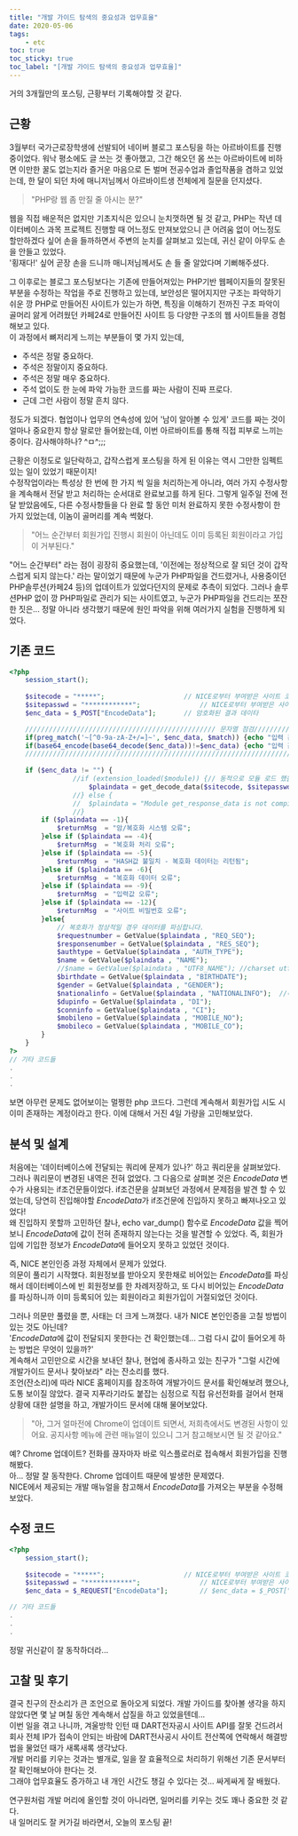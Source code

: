 ```yaml
---
title: "개발 가이드 탐색의 중요성과 업무효율"
date: 2020-05-06
tags:
    - etc
toc: true
toc_sticky: true
toc_label: "[개발 가이드 탐색의 중요성과 업무효율]"
---
```

거의 3개월만의 포스팅, 근황부터 기록해야할 것 같다.  
## 근황
3월부터 국가근로장학생에 선발되어 네이버 블로그 포스팅을 하는 아르바이트를 진행 중이었다.
워낙 평소에도 글 쓰는 것 좋아했고, 그간 해오던 몸 쓰는 아르바이트에 비하면 이만한 꿀도 없는지라 
즐거운 마음으로 돈 벌며 전공수업과 졸업작품을 겸하고 있었는데, 한 달이 되던 차에 매니저님께서 아르바이트생 전체에게 질문을 던지셨다.

> "PHP랑 웹 좀 만질 줄 아시는 분?"

웹을 직접 배운적은 없지만 기초지식은 있으니 눈치껏하면 될 것 같고,
PHP는 작년 데이터베이스 과목 프로젝트 진행할 때 어느정도 만져보았으니 
큰 어려움 없이 어느정도 할만하겠다 싶어 손을 들까하면서 주변의 눈치를 살펴보고 있는데, 
귀신 같이 아무도 손을 안들고 있었다.  
'횡재다!' 싶어 곧장 손을 드니까 매니저님께서도 손 들 줄 알았다며 기뻐해주셨다.  
  
그 이후로는 블로그 포스팅보다는 기존에 만들어져있는 PHP기반 웹페이지들의 잘못된 부분을 수정하는 작업을 주로 진행하고 있는데, 
보안성은 떨어지지만 구조는 파악하기 쉬운 깡 PHP로 만들어진 사이트가 있는가 하면, 
특징을 이해하기 전까진 구조 파악이 골머리 앓게 어려웠던 카페24로 만들어진 사이트 등 
다양한 구조의 웹 사이트들을 경험해보고 있다.  
이 과정에서 뼈저리게 느끼는 부분들이 몇 가지 있는데,

- 주석은 정말 중요하다.
- 주석은 정말이지 중요하다.
- 주석은 정말 매우 중요하다.
- 주석 없이도 한 눈에 파악 가능한 코드를 짜는 사람이 진짜 프로다.
- 근데 그런 사람이 정말 흔치 않다.
  
정도가 되겠다. 협업이나 업무의 연속성에 있어 '남이 알아볼 수 있게' 코드를 짜는 것이 얼마나 중요한지 
항상 말로만 들어왔는데, 이번 아르바이트를 통해 직접 피부로 느끼는 중이다. 감사해야하나? ^ㅁ^;;;  
  
근황은 이정도로 일단락하고, 갑작스럽게 포스팅을 하게 된 이유는 역시 그만한 임펙트 있는 일이 있었기 때문이지!  
수정작업이라는 특성상 한 번에 한 가지 씩 일을 처리하는게 아니라, 여러 가지 수정사항을 계속해서 전달 받고 
처리하는 순서대로 완료보고를 하게 된다. 그렇게 일주일 전에 전달 받았음에도, 다른 수정사항들을 다 완료 할 동안 
미처 완료하지 못한 수정사항이 한 가지 있었는데, 이놈이 골머리를 계속 썩혔다.

> "어느 순간부터 회원가입 진행시 회원이 아닌데도 이미 등록된 회원이라고 가입이 거부된다."

"어느 순간부터" 라는 점이 굉장히 중요했는데, '이전에는 정상적으로 잘 되던 것이 갑작스럽게 되지 않는다.' 라는
말이었기 때문에 누군가 PHP파일을 건드렸거나, 사용중이던 PHP솔루션(카페24 등)의 업데이트가 있었다던지의 문제로 추측이 되었다. 
그러나 솔루션PHP 없이 깡 PHP파일로 관리가 되는 사이트였고, 누군가 PHP파일을 건드리는 쪼잔한 짓은... 정말 아니라 생각했기 때문에 
원인 파악을 위해 여러가지 실험을 진행하게 되었다.

## 기존 코드
``` php
<?php
    session_start();
	
    $sitecode = "*****";					// NICE로부터 부여받은 사이트 코드
    $sitepasswd = "************";				// NICE로부터 부여받은 사이트 패스워드
    $enc_data = $_POST["EncodeData"];		// 암호화된 결과 데이타

	//////////////////////////////////////////////// 문자열 점검///////////////////////////////////////////////
    if(preg_match('~[^0-9a-zA-Z+/=]~', $enc_data, $match)) {echo "입력 값 확인이 필요합니다 : ".$match[0]; exit;} // 문자열 점검 추가. 
    if(base64_encode(base64_decode($enc_data))!=$enc_data) {echo "입력 값 확인이 필요합니다"; exit;}
	///////////////////////////////////////////////////////////////////////////////////////////////////////////
		
    if ($enc_data != "") {
				//if (extension_loaded($module)) {// 동적으로 모듈 로드 했을경우
					$plaindata = get_decode_data($sitecode, $sitepasswd, $enc_data);// 암호화된 결과 데이터의 복호화
				//} else {
				//	$plaindata = "Module get_response_data is not compiled into PHP";
				//}
        if ($plaindata == -1){
            $returnMsg  = "암/복호화 시스템 오류";
        }else if ($plaindata == -4){
            $returnMsg  = "복호화 처리 오류";
        }else if ($plaindata == -5){
            $returnMsg  = "HASH값 불일치 - 복호화 데이터는 리턴됨";
        }else if ($plaindata == -6){
            $returnMsg  = "복호화 데이터 오류";
        }else if ($plaindata == -9){
            $returnMsg  = "입력값 오류";
        }else if ($plaindata == -12){
            $returnMsg  = "사이트 비밀번호 오류";
        }else{
            // 복호화가 정상적일 경우 데이터를 파싱합니다.
            $requestnumber = GetValue($plaindata , "REQ_SEQ");
            $responsenumber = GetValue($plaindata , "RES_SEQ");
            $authtype = GetValue($plaindata , "AUTH_TYPE");
            $name = GetValue($plaindata , "NAME");
            //$name = GetValue($plaindata , "UTF8_NAME"); //charset utf8 사용시 주석 해제 후 사용
            $birthdate = GetValue($plaindata , "BIRTHDATE");
            $gender = GetValue($plaindata , "GENDER");
            $nationalinfo = GetValue($plaindata , "NATIONALINFO");	//내/외국인정보(사용자 매뉴얼 참조)
            $dupinfo = GetValue($plaindata , "DI");
            $conninfo = GetValue($plaindata , "CI");
			$mobileno = GetValue($plaindata , "MOBILE_NO");
            $mobileco = GetValue($plaindata , "MOBILE_CO");      
        }
    }
?>
// 기타 코드들
.
.
.
```
보면 아무런 문제도 없어보이는 멀쩡한 php 코드다. 그런데 계속해서 회원가입 시도 시 이미 존재하는 계정이라고 한다. 
이에 대해서 거진 4일 가량을 고민해보았다.

## 분석 및 설계
처음에는 '데이터베이스에 전달되는 쿼리에 문제가 있나?' 하고 쿼리문을 살펴보았다. 그러나 쿼리문이 변경된 내역은 전혀 없었다. 
그 다음으로 살펴본 것은 *EncodeData* 변수가 사용되는 if조건문들이었다. if조건문을 살펴보던 과정에서 문제점을 발견 할 수 있었는데, 
당연히 진입해야할 *EncodeData*가 if조건문에 진입하지 못하고 빠져나오고 있었다!  
왜 진입하지 못할까 고민하던 찰나, echo var_dump() 함수로 *EncodeData* 값을 찍어보니 *EncodeData*에 값이 
전혀 존재하지 않는다는 것을 발견할 수 있었다. 즉, 회원가입에 기입한 정보가 *EncodeData*에 들어오지 못하고 있었던 것이다.  
  
즉, NICE 본인인증 과정 자체에서 문제가 있었다.  
의문이 풀리기 시작했다. 회원정보를 받아오지 못한채로 비어있는 *EncodeData*를 파싱해서 데이터베이스에 빈 회원정보를 한 차례저장하고, 
또 다시 비어있는 *EncodeData*를 파싱하니까 이미 등록되어 있는 회원이라고 회원가입이 거절되었던 것이다.  
  
그러나 의문만 풀렸을 뿐, 사태는 더 크게 느껴졌다. 내가 NICE 본인인증을 고칠 방법이 있는 것도 아닌데?  
'*EncodeData*에 값이 전달되지 못한다는 건 확인했는데... 그럼 다시 값이 들어오게 하는 방법은 무엇이 있을까?'  
계속해서 고민만으로 시간을 보내던 찰나, 현업에 종사하고 있는 친구가 "그럴 시간에 개발가이드 문서나 찾아보라" 라는 잔소리를 했다.  
조언(잔소리)에 따라 NICE 홈페이지를 참조하여 개발가이드 문서를 확인해보려 했으나, 도통 보이질 않았다. 
결국 지푸라기라도 붙잡는 심정으로 직접 유선전화를 걸어서 현재 상황에 대한 설명을 하고, 개발가이드 문서에 대해 물어보았다.  
  
> "아, 그거 얼마전에 Chrome이 업데이트 되면서, 저희측에서도 변경된 사항이 있어요. 공지사항 메뉴에 관련 매뉴얼이 있으니 그거 참고해보시면 될 것 같아요."  
  
예? Chrome 업데이트? 전화를 끊자마자 바로 익스플로러로 접속해서 회원가입을 진행해봤다.  
아... 정말 잘 동작한다. Chrome 업데이트 때문에 발생한 문제였다.  
NICE에서 제공되는 개발 매뉴얼을 참고해서 *EncodeData*를 가져오는 부분을 수정해보았다.

## 수정 코드
``` php
<?php
    session_start();
	
    $sitecode = "*****";					// NICE로부터 부여받은 사이트 코드
    $sitepasswd = "************";				// NICE로부터 부여받은 사이트 패스워드
    $enc_data = $_REQUEST["EncodeData"];		// $enc_data = $_POST["EncodeData"];

// 기타 코드들
.
.
.
```
정말 귀신같이 잘 동작하더라...
  
## 고찰 및 후기
결국 친구의 잔소리가 큰 조언으로 돌아오게 되었다. 개발 가이드를 찾아볼 생각을 하지 않았다면 몇 날 며칠 동안 계속해서 
삽질을 하고 있었을텐데...  
이번 일을 겪고 나니까, 겨울방학 인턴 때 DART전자공시 사이트 API를 잘못 건드려서 회사 전체 IP가 접속이 안되는 바람에 
DART전사공시 사이트 전산쪽에 연락해서 해결방법을 물었던 때가 새록새록 생각났다.  
개발 머리를 키우는 것과는 별개로, 일을 잘 효율적으로 처리하기 위해선 기존 문서부터 잘 확인해보아야 한다는 것.  
그래야 업무효율도 증가하고 내 개인 시간도 챙길 수 있다는 것... 싸게싸게 잘 배웠다.  
  
연구원처럼 개발 머리에 올인할 것이 아니라면, 일머리를 키우는 것도 꽤나 중요한 것 같다.  
내 일머리도 잘 커가길 바라면서, 오늘의 포스팅 끝!